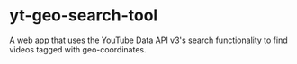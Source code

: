 yt-geo-search-tool
==================

A web app that uses the YouTube Data API v3's search functionality to find videos tagged with geo-coordinates.
